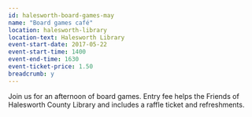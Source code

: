 ```yaml
---
id: halesworth-board-games-may
name: "Board games café"
location: halesworth-library
location-text: Halesworth Library
event-start-date: 2017-05-22
event-start-time: 1400
event-end-time: 1630
event-ticket-price: 1.50
breadcrumb: y
---
```


Join us for an afternoon of board games. Entry fee helps the Friends of Halesworth County Library and includes a raffle ticket and refreshments.
